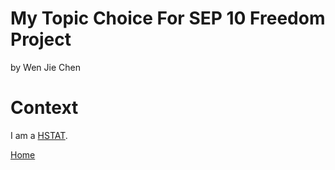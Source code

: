 # My Topic Choice For SEP 10 Freedom Project
by Wen Jie Chen

# Context
I am a [HSTAT](https://www.hstat.org/).

[Home](../README.md)
